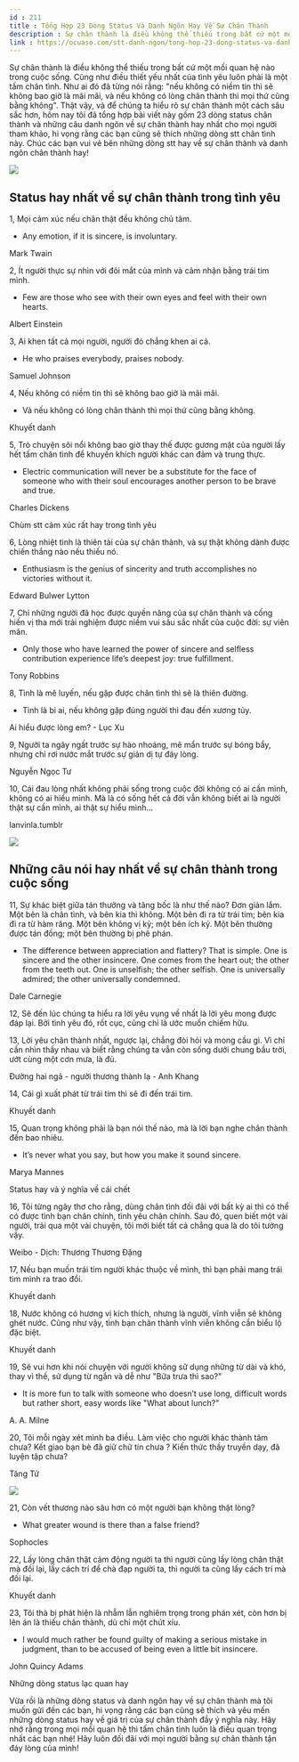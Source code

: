 ```yaml
---
id : 211
title : Tổng Hợp 23 Dòng Status Và Danh Ngôn Hay Về Sự Chân Thành
description : Sự chân thành là điều không thể thiếu trong bất cứ một mối quan hệ nào trong cuộc sống. Cũng như điều thiết yếu nhất của tình yêu luôn phải là một tấm chân tình. Như ai đó đã từng nói rằng "nếu không có niềm tin thì sẽ không bao giờ là mãi mãi, và nếu không có lòng chân thành thì mọi thứ cũng bằng không". Thật vậy, và để chúng ta hiểu rõ sự chân thành một cách sâu sắc hơn, hôm nay tôi đã tổng hợp bài viết này gồm 23 dòng status chân thành và những câu danh ngôn về sự chân thành hay nhất cho mọi người tham khảo, hi vọng rằng các bạn cũng sẽ thích những dòng stt chân tình này. Chúc các bạn vui vẻ bên những dòng stt hay về sự chân thành và danh ngôn chân thành hay!
link : https://ocuaso.com/stt-danh-ngon/tong-hop-23-dong-status-va-danh-ngon-hay-ve-su-chan-thanh.html
---
```


Sự chân thành là điều không thể thiếu trong bất cứ một mối quan hệ nào trong
cuộc sống. Cũng như điều thiết yếu nhất của tình yêu luôn phải là một tấm
chân tình. Như ai đó đã từng nói rằng: "nếu không có niềm tin thì sẽ không
bao giờ là mãi mãi, và nếu không có lòng chân thành thì mọi thứ cũng bằng
không". Thật vậy, và để chúng ta hiểu rõ sự chân thành một cách sâu sắc
hơn, hôm nay tôi đã tổng hợp bài viết này gồm 23 dòng status chân thành
và những câu danh ngôn về sự chân thành hay nhất cho mọi người tham khảo,
hi vọng rằng các bạn cũng sẽ thích những dòng stt chân tình này. Chúc các
bạn vui vẻ bên những dòng stt hay về sự chân thành và danh ngôn chân thành
hay!

![](https://ocuaso.com/wp-content/uploads/2017/05/tong-hop-35-dong-status-va-danh-ngon-hay-ve-su-chan-thanh.jpg)

## Status hay nhất về sự chân thành trong tình yêu

1, Mọi cảm xúc nếu chân thật đều không chủ tâm.

- Any emotion, if it is sincere, is involuntary.

Mark Twain

2, Ít người thực sự nhìn với đôi mắt của mình và cảm nhận bằng trái tim
mình.

- Few are those who see with their own eyes and feel with their own hearts.

Albert Einstein

3, Ai khen tất cả mọi người, người đó chẳng khen ai cả.

- He who praises everybody, praises nobody.

Samuel Johnson

4, Nếu không có niềm tin thì sẽ không bao giờ là mãi mãi.

- Và nếu không có lòng chân thành thì mọi thứ cũng bằng không.

Khuyết danh

5, Trò chuyện sôi nổi không bao giờ thay thế được gương mặt của người lấy
hết tấm chân tình để khuyến khích người khác can đảm và trung thực.

- Electric communication will never be a substitute for the face of someone
who with their soul encourages another person to be brave and true.

Charles Dickens

Chùm stt cảm xúc rất hay trong tình yêu

6, Lòng nhiệt tình là thiên tài của sự chân thành, và sự thật không dành
được chiến thắng nào nếu thiếu nó.

- Enthusiasm is the genius of sincerity and truth accomplishes no victories
without it.

Edward Bulwer Lytton

7, Chỉ những người đã học được quyền năng của sự chân thành và cống hiến
vị tha mới trải nghiệm được niềm vui sâu sắc nhất của cuộc đời: sự viên
mãn.

- Only those who have learned the power of sincere and selfless contribution
experience life’s deepest joy: true fulfillment.

Tony Robbins

8, Tình là mê luyến, nếu gặp được chân tình thì sẽ là thiên đường.

- Tình là bi ai, nếu không gặp đúng người thì đau đến xương tủy.

Ai hiểu được lòng em? - Lục Xu

9, Người ta ngây ngất trước sự hào nhoáng, mê mẩn trước sự bóng bẩy, nhưng
chỉ rơi nước mắt trước sự giản dị tự đáy lòng.

Nguyễn Ngọc Tư

10, Cái đau lòng nhất không phải sống trong cuộc đời không có ai cần mình,
không có ai hiểu mình. Mà là có sống hết cả đời vẫn không biết ai là người
thật sự cần mình, ai thật sự hiểu mình...

lanvinla.tumblr

![](https://ocuaso.com/wp-content/uploads/2017/05/tong-hop-35-dong-status-va-danh-ngon-hay-ve-su-chan-thanh-3.jpg)

## Những câu nói hay nhất về sự chân thành trong cuộc sống

11, Sự khác biệt giữa tán thưởng và tâng bốc là như thế nào? Đơn giản lắm.
Một bên là chân tình, và bên kia thì không. Một bên đi ra từ trái tim; bên
kia đi ra từ hàm răng. Một bên không vị kỷ; một bên ích kỷ. Một bên thường
được tán đồng; một bên thường bị phê phán.

- The difference between appreciation and flattery? That is simple. One
is sincere and the other insincere. One comes from the heart out; the other
from the teeth out. One is unselfish; the other selfish. One is universally
admired; the other universally condemned.

Dale Carnegie

12, Sẽ đến lúc chúng ta hiểu ra lời yêu vụng về nhất là lời yêu mong được
đáp lại. Bởi tình yêu đó, rốt cục, cũng chỉ là ước muốn chiếm hữu.

13, Lời yêu chân thành nhất, ngược lại, chẳng đòi hỏi và mong cầu gì. Vì
chỉ cần nhìn thấy nhau và biết rằng chúng ta vẫn còn sống dưới chung bầu
trời, ướt cùng một cơn mưa, là đủ.

Đường hai ngả - người thương thành lạ - Anh Khang

14, Cái gì xuất phát từ trái tim thì sẽ đi đến trái tim.

Khuyết danh

15, Quan trọng không phải là bạn nói thế nào, mà là lời bạn nghe chân thành
đến bao nhiêu.

- It’s never what you say, but how you make it sound sincere.

Marya Mannes

Status hay và ý nghĩa về cái chết

16, Tôi từng ngây thơ cho rằng, dùng chân tình đối đãi với bất kỳ ai thì
có thể có được tình bạn chân chính, tình yêu chân chính. Sau đó, quen biết
một vài người, trải qua một vài chuyện, tôi mới biết tất cả chẳng qua là
do tôi tưởng vậy.

Weibo - Dịch: Thương Thương Đặng

17, Nếu bạn muốn trái tim người khác thuộc về mình, thì bạn phải mang trái
tim mình ra trao đổi.

Khuyết danh

18, Nước không có hương vị kích thích, nhưng là người, vĩnh viễn sẽ không
ghét nước. Cũng như vậy, tình bạn chân thành vĩnh viễn không cần biểu lộ
đặc biệt.

Khuyết danh

19, Sẽ vui hơn khi nói chuyện với người không sử dụng những từ dài và khó,
thay vì thế, sử dụng từ ngắn và dễ như "Bữa trưa thì sao?"

- It is more fun to talk with someone who doesn’t use long, difficult words
but rather short, easy words like "What about lunch?"

A. A. Milne

20, Tôi mỗi ngày xét mình ba điều. Làm việc cho người khác thành tâm chưa?
Kết giao bạn bè đã giữ chữ tín chưa ? Kiến thức thầy truyền dạy, đã luyện
tập chưa?

Tăng Tử

![](https://ocuaso.com/wp-content/uploads/2017/05/tong-hop-35-dong-status-va-danh-ngon-hay-ve-su-chan-thanh-2.jpg)

21, Còn vết thương nào sâu hơn có một người bạn không thật lòng?

- What greater wound is there than a false friend?

Sophocles

22, Lấy lòng chân thật cảm động người ta thì người cũng lấy lòng chân thật
mà đối lại, lấy cách trí để chà đạp người ta, thì người ta cũng lấy cách
trí mà đối lại.

Khuyết danh

23, Tôi thà bị phát hiện là nhẫm lẫn nghiêm trọng trong phán xét, còn hơn
bị lên án là thiếu chân thành, dù chỉ một chút xíu.

- I would much rather be found guilty of making a serious mistake in judgment,
than to be accused of being even a little bit insincere.

John Quincy Adams

Những dòng status lạc quan hay

Vừa rồi là những dòng status và danh ngôn hay về sự chân thành mà tôi muốn
gửi đến các bạn, hi vọng rằng các bạn cũng sẽ thích và yêu mến những dòng
status hay về giá trị của sự chân thành đầy ý nghĩa này. Hãy nhớ rằng trong
mọi mối quan hệ thì tấm chân tình luôn là điều quan trọng nhất các bạn nhé!
Hãy luôn đối đãi với mọi người bằng sự chân thành tận đáy lòng của mình!